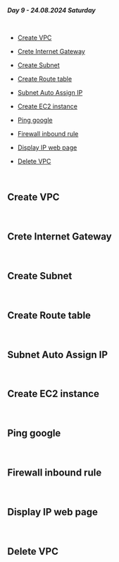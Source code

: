 _**Day 9 - 24.08.2024 Saturday**_

<br>

- [Create VPC](#Create-VPC)

- [Crete Internet Gateway](#Crete-Internet-Gateway)

- [Create Subnet](#Create-Subnet)

- [Create Route table](#Create-Route-table)

- [Subnet Auto Assign IP](#Subnet-Auto-Assign-IP)

- [Create EC2 instance](#Create-EC2-instance)

- [Ping google](#Ping-google)

- [Firewall inbound rule](#Firewall-inbound-rule)

- [Display IP web page](#Display-IP-web-page)

- [Delete VPC](#Delete-VPC)

<br>

## Create VPC

<br>



## Crete Internet Gateway

<br>



## Create Subnet

<br>



## Create Route table


<br>



## Subnet Auto Assign IP


<br>



## Create EC2 instance


<br>



## Ping google


<br>



## Firewall inbound rule


<br>



## Display IP web page


<br>



## Delete VPC


<br>


